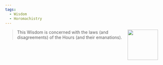 ```yaml
---
tags:
  - Wisdom
  - Horomachistry
---
```


<div style="float: right; padding-left: 10px;"><img src="/Wisdoms/files/w.horomachistry.png" width=100 width=100 style="margin:0" /></div>

> This Wisdom is concerned with the laws (and disagreements) of the Hours (and their emanations).
